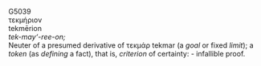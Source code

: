 <body>
  <p>G5039<br>  τεκμήριον  <br> tekmērion  <br><i>tek-may‘-ree-on; </i><br>Neuter of a presumed derivative of   τεκμάρ    tekmar   (a <i>goal</i> or fixed <i>limit</i>); a <i>token</i> (as <i>defining</i> a fact), that is, <i>criterion</i> of certainty: - infallible proof.<br></p>
 </body>